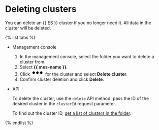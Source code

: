 # Deleting clusters

You can delete an {{ ES }} cluster if you no longer need it. All data in the cluster will be deleted.

{% list tabs %}

- Management console
  1. In the management console, select the folder you want to delete a cluster from.
  1. Select **{{ mes-name }}**.
  1. Click ![image](../../_assets/options.svg) for the cluster and select **Delete cluster**.
  1. Confirm cluster deletion and click **Delete**.

- API

  To delete the cluster, use the `delete` API method: pass the ID of the desired cluster in the `clusterId` request parameter.

  To find out the cluster ID, [get a list of clusters in the folder](cluster-list.md#list-clusters).

{% endlist %}

